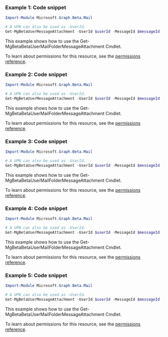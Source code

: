 ### Example 1: Code snippet

```powershellImport-Module Microsoft.Graph.Beta.Mail

# A UPN can also be used as -UserId.
Get-MgBetaUserMessageAttachment -UserId $userId -MessageId $messageId -AttachmentId $attachmentId
```
This example shows how to use the Get-MgBetaBetaUserMailFolderMessageAttachment Cmdlet.
To learn about permissions for this resource, see the [permissions reference](/graph/permissions-reference).

### Example 2: Code snippet

```powershellImport-Module Microsoft.Graph.Beta.Mail

# A UPN can also be used as -UserId.
Get-MgBetaUserMessageAttachment -UserId $userId -MessageId $messageId -AttachmentId $attachmentId
```
This example shows how to use the Get-MgBetaBetaUserMailFolderMessageAttachment Cmdlet.
To learn about permissions for this resource, see the [permissions reference](/graph/permissions-reference).

### Example 3: Code snippet

```powershellImport-Module Microsoft.Graph.Beta.Mail

# A UPN can also be used as -UserId.
Get-MgBetaUserMessageAttachment -UserId $userId -MessageId $messageId -AttachmentId $attachmentId -ExpandProperty "microsoft.graph.itemattachment/item"
```
This example shows how to use the Get-MgBetaBetaUserMailFolderMessageAttachment Cmdlet.
To learn about permissions for this resource, see the [permissions reference](/graph/permissions-reference).

### Example 4: Code snippet

```powershellImport-Module Microsoft.Graph.Beta.Mail

# A UPN can also be used as -UserId.
Get-MgBetaUserMessageAttachment -UserId $userId -MessageId $messageId -AttachmentId $attachmentId -ExpandProperty "microsoft.graph.itemattachment/item"
```
This example shows how to use the Get-MgBetaBetaUserMailFolderMessageAttachment Cmdlet.
To learn about permissions for this resource, see the [permissions reference](/graph/permissions-reference).

### Example 5: Code snippet

```powershellImport-Module Microsoft.Graph.Beta.Mail

# A UPN can also be used as -UserId.
Get-MgBetaUserMessageAttachment -UserId $userId -MessageId $messageId -AttachmentId $attachmentId
```
This example shows how to use the Get-MgBetaBetaUserMailFolderMessageAttachment Cmdlet.
To learn about permissions for this resource, see the [permissions reference](/graph/permissions-reference).

